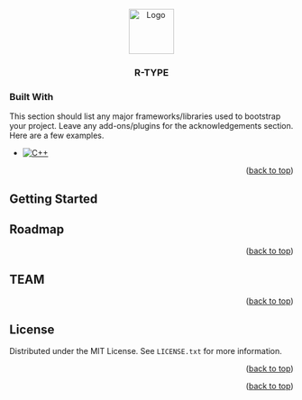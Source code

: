 


<!-- PROJECT LOGO -->
<br />
<div align="center">
  <a href="https://github.com/othneildrew/Best-README-Template">
    <img src="images/logo.png" alt="Logo" width="80" height="80">
  </a>

  <h3 align="center">R-TYPE</h3>

</div>





### Built With

This section should list any major frameworks/libraries used to bootstrap your project. Leave any add-ons/plugins for the acknowledgements section. Here are a few examples.

* [![C++][CPP]][CPP]

<p align="right">(<a href="#readme-top">back to top</a>)</p>



<!-- GETTING STARTED -->
## Getting Started




<!-- ROADMAP -->
## Roadmap



<p align="right">(<a href="#readme-top">back to top</a>)</p>



<!-- TEAM -->
## TEAM


<p align="right">(<a href="#readme-top">back to top</a>)</p>



<!-- LICENSE -->
## License

Distributed under the MIT License. See `LICENSE.txt` for more information.

<p align="right">(<a href="#readme-top">back to top</a>)</p>




<p align="right">(<a href="#readme-top">back to top</a>)</p>



<!-- MARKDOWN LINKS & IMAGES -->

[CPP]: https://img.shields.io/badge/-C++-blue?logo=cplusplus
